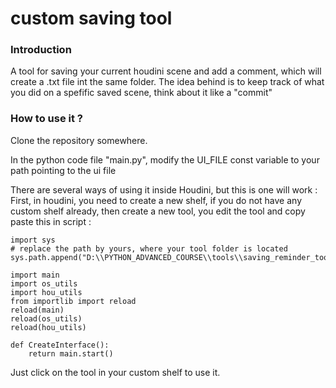 <h1> custom saving tool </h1>

### **Introduction**

A tool for saving your current houdini scene and add a comment, which will create a .txt file int the same folder. 
The idea behind is to keep track of what you did on a spefific saved scene, think about it like a "commit"


### **How to use it ?**

Clone the repository somewhere.

In the python code file "main.py", modify the UI_FILE const variable to your path pointing to the ui file

There are several ways of using it inside Houdini, but this is one will work :
First, in houdini, you need to create a new shelf, if you do not have any custom shelf already, then create a new tool, you edit the tool and copy paste this in script :

```
import sys
# replace the path by yours, where your tool folder is located
sys.path.append("D:\\PYTHON_ADVANCED_COURSE\\tools\\saving_reminder_tool\\") 

import main
import os_utils
import hou_utils
from importlib import reload
reload(main)
reload(os_utils)
reload(hou_utils)

def CreateInterface():
    return main.start()
```

Just click on the tool in your custom shelf to use it.



